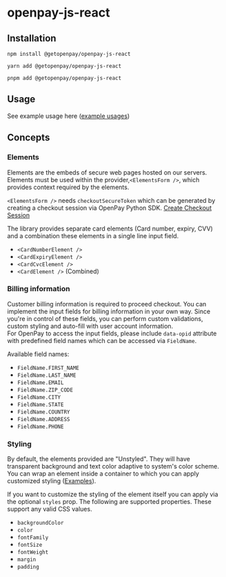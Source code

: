 # openpay-js-react

## Installation

```shell npm
npm install @getopenpay/openpay-js-react
```

```shell yarn
yarn add @getopenpay/openpay-js-react
```

```shell pnpm
pnpm add @getopenpay/openpay-js-react
```

## Usage

See example usage here ([example usages](https://dash.readme.com/go/getopenpay?redirect=%2Fv1.0%2Fdocs%2Fexamples))

## Concepts

### Elements

Elements are the embeds of secure web pages hosted on our servers. Elements must be used within the provider,`<ElementsForm />`, which provides context required by the elements.

`<ElementsForm />` needs `checkoutSecureToken` which can be generated by creating a checkout session via OpenPay Python SDK. [Create Checkout Session](ref:create_checkout_session)

The library provides separate card elements (Card number, expiry, CVV) and a combination these elements in a single line input field.

- `<CardNumberElement />`
- `<CardExpiryElement />`
- `<CardCvcElement />`
- `<CardElement />` (Combined)

### Billing information

Customer billing information is required to proceed checkout. You can implement the input fields for billing information in your own way. Since you're in control of these fields, you can perform custom validations, custom styling and auto-fill with user account information.  
For OpenPay to access the input fields, please include `data-opid` attribute with predefined field names which can be accessed via `FieldName`.

Available field names:

- `FieldName.FIRST_NAME`
- `FieldName.LAST_NAME`
- `FieldName.EMAIL`
- `FieldName.ZIP_CODE`
- `FieldName.CITY`
- `FieldName.STATE`
- `FieldName.COUNTRY`
- `FieldName.ADDRESS`
- `FieldName.PHONE`

### Styling

By default, the elements provided are "Unstyled". They will have transparent background and text color adaptive to system's color scheme. You can wrap an element inside a container to which you can apply customized styling ([Examples](doc:examples)).

If you want to customize the styling of the element itself you can apply via the optional `styles` prop. The following are supported properties. These support any valid CSS values.

- `backgroundColor`
- `color`
- `fontFamily`
- `fontSize`
- `fontWeight`
- `margin`
- `padding`

